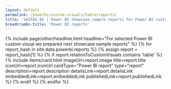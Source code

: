 ```yaml
---
layout: default
permalink: /powerbi/custom-visuals/table/reports/
title: 'SAIFAS BI | Power BI showcase sample reports for Power BI custom visual - SAIFAS Table'
breadcrumbs-title: 'Power BI reports'
---
```

{% include page/other/headline.html headline="For selected Power BI custom visual we prepared next showcase sample reports" %}
{% for report_hash in site.data.powerbi.reports %}
{% assign report = report_hash[1] %}
{% if report.relationToCustomVisuals contains 'table' %}
  {% include items/card.html 
    imageUrl=report.image 
    title=report.title 
    iconUrl=report.iconUrl
    cardType="Power BI report"
    type="report" 
    description=report.description
    detailsLink=report.detailsLink
    embeddedLink=report.embeddedLink
    publishedLink=report.publishedLink
  %}
{% endif %}
{% endfor %}
